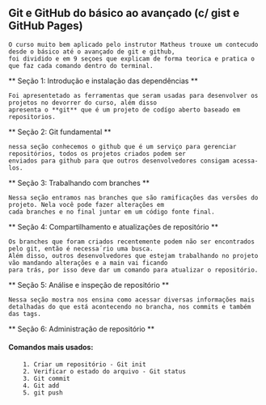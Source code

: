 ## Git e GitHub do básico ao avançado (c/ gist e GitHub Pages)
    O curso muito bem aplicado pelo instrutor Matheus trouxe um contecudo desde o básico até o avançado de git e github,
    foi dividido e em 9 seçoes que explicam de forma teorica e pratica o que faz cada comando dentro do terminal.
    
    
** Seção 1: Introdução e instalação das dependências **

    Foi apresentetado as ferramentas que seram usadas para desenvolver os projetos no devorrer do curso, além disso 
    apresenta o **git** que é um projeto de codígo aberto baseado em repositorios.

** Seção 2: Git fundamental  **  

    nessa seção conhecemos o github que é um serviço para gerenciar repositórios, todos os projetos criados podem ser 
    enviados para github para que outros desenvolvedores consigam acessa-los.

** Seção 3: Trabalhando com branches **

    Nessa seção entramos nas branches que são ramificações das versões do projeto. Nela você pode fazer alterações em 
    cada branches e no final juntar em um código fonte final.

** Seção 4: Compartilhamento e atualizações de repositório **

    Os branches que foram criados recentemente podem não ser encontrados pelo git, então é necessa´rio uma busca. 
    Além disso, outros desenvolvedores que estejam trabalhando no projeto vão mandando alterações e a main vai ficando 
    para trás, por isso deve dar um comando para atualizar o repositório.

** Seção 5: Análise e inspeção de repositório **

    Nessa seção mostra nos ensina como acessar diversas informações mais detalhadas do que está acontecendo no brancha, nos commits e também das tags.

** Seção 6: Administração de repositório **     


####        Comandos mais usados:
        1. Criar um repositório - Git init
        2. Verificar o estado do arquivo - Git status
        3. Git commit
        4. Git add
        5. git push 

